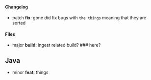 #### Changelog

* patch __fix__: gone did fix bugs with `the things` meaning that they are sorted
            
#### Files

* major __build__: ingest related build? ### here?

## Java
* minor __feat__: things